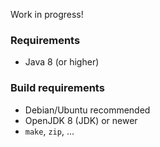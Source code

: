 Work in progress!

### Requirements
* Java 8 (or higher)

### Build requirements
* Debian/Ubuntu recommended
* OpenJDK 8 (JDK) or newer
* `make`, `zip`, ...
